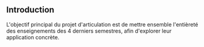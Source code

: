 ## Introduction
L'objectif principal du projet d'articulation est de mettre ensemble l'entièreté des enseignements des 4 derniers semestres, afin d'explorer leur application concrète. 
